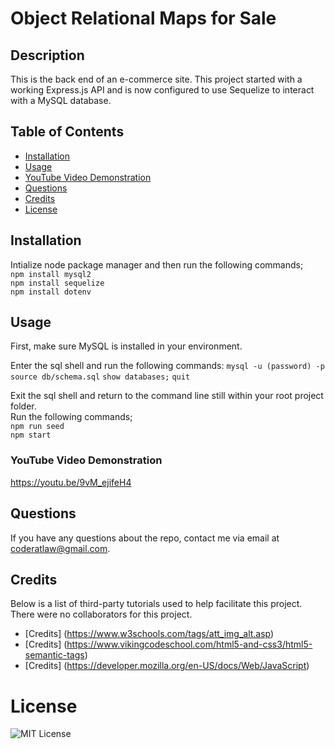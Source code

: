 # Object Relational Maps for Sale

## Description 

This is the back end of an e-commerce site. This project started with a working Express.js API and is now configured to use Sequelize to interact with a MySQL database.

## Table of Contents 

* [Installation](#installation)
* [Usage](#usage)
* [YouTube Video Demonstration](#YouTubeVideoDemonstration)
* [Questions](#questions)
* [Credits](#credits)
* [License](#license)


## Installation

Intialize node package manager and then run the following commands;  
`npm install mysql2`   
`npm install sequelize`   
`npm install dotenv`   

## Usage 

First, make sure  MySQL is installed in your environment.    

Enter the sql shell and run the following commands:
`mysql -u (password) -p`         
`source db/schema.sql`
`show databases;`
`quit`
    
Exit the sql shell and return to the command line still within your root project folder.      
Run the following commands;          
`npm run seed`    
`npm start`    


### YouTube Video Demonstration

https://youtu.be/9vM_ejifeH4

## Questions
If you have any questions about the repo, contact me via email at coderatlaw@gmail.com.
    
## Credits
Below is a list of third-party tutorials used to help facilitate this project. There were no collaborators for this project.

* [Credits] (https://www.w3schools.com/tags/att_img_alt.asp)
* [Credits] (https://www.vikingcodeschool.com/html5-and-css3/html5-semantic-tags)
* [Credits] (https://developer.mozilla.org/en-US/docs/Web/JavaScript)

# License
![MIT License](https://img.shields.io/badge/license-MIT-green)
